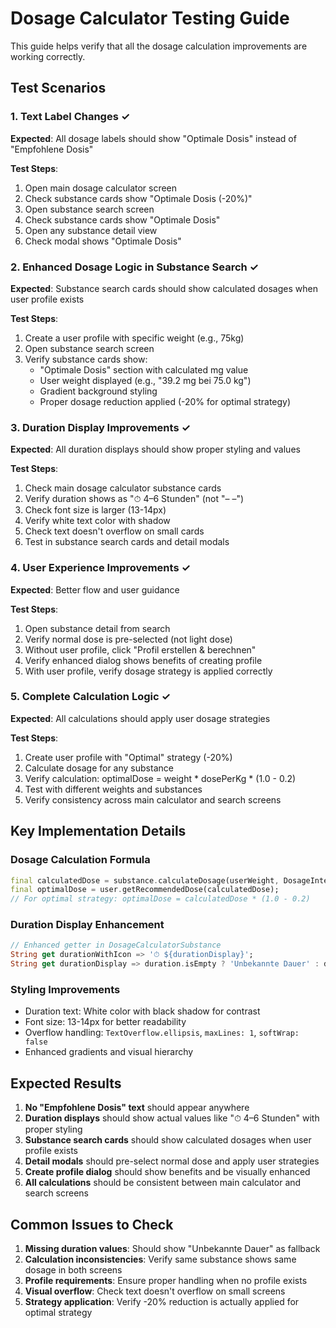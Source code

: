 # Dosage Calculator Testing Guide

This guide helps verify that all the dosage calculation improvements are working correctly.

## Test Scenarios

### 1. Text Label Changes ✓
**Expected**: All dosage labels should show "Optimale Dosis" instead of "Empfohlene Dosis"

**Test Steps**:
1. Open main dosage calculator screen
2. Check substance cards show "Optimale Dosis (-20%)" 
3. Open substance search screen
4. Check substance cards show "Optimale Dosis"
5. Open any substance detail view
6. Check modal shows "Optimale Dosis"

### 2. Enhanced Dosage Logic in Substance Search ✓
**Expected**: Substance search cards should show calculated dosages when user profile exists

**Test Steps**:
1. Create a user profile with specific weight (e.g., 75kg)
2. Open substance search screen
3. Verify substance cards show:
   - "Optimale Dosis" section with calculated mg value
   - User weight displayed (e.g., "39.2 mg bei 75.0 kg")
   - Gradient background styling
   - Proper dosage reduction applied (-20% for optimal strategy)

### 3. Duration Display Improvements ✓ 
**Expected**: All duration displays should show proper styling and values

**Test Steps**:
1. Check main dosage calculator substance cards
2. Verify duration shows as "⏱ 4–6 Stunden" (not "– –")
3. Check font size is larger (13-14px)
4. Verify white text color with shadow
5. Check text doesn't overflow on small cards
6. Test in substance search cards and detail modals

### 4. User Experience Improvements ✓
**Expected**: Better flow and user guidance

**Test Steps**:
1. Open substance detail from search
2. Verify normal dose is pre-selected (not light dose)
3. Without user profile, click "Profil erstellen & berechnen"
4. Verify enhanced dialog shows benefits of creating profile
5. With user profile, verify dosage strategy is applied correctly

### 5. Complete Calculation Logic ✓
**Expected**: All calculations should apply user dosage strategies

**Test Steps**:
1. Create user profile with "Optimal" strategy (-20%)
2. Calculate dosage for any substance
3. Verify calculation: optimalDose = weight * dosePerKg * (1.0 - 0.2)
4. Test with different weights and substances
5. Verify consistency across main calculator and search screens

## Key Implementation Details

### Dosage Calculation Formula
```dart
final calculatedDose = substance.calculateDosage(userWeight, DosageIntensity.normal);
final optimalDose = user.getRecommendedDose(calculatedDose);
// For optimal strategy: optimalDose = calculatedDose * (1.0 - 0.2)
```

### Duration Display Enhancement
```dart
// Enhanced getter in DosageCalculatorSubstance
String get durationWithIcon => '⏱ ${durationDisplay}';
String get durationDisplay => duration.isEmpty ? 'Unbekannte Dauer' : duration;
```

### Styling Improvements
- Duration text: White color with black shadow for contrast
- Font size: 13-14px for better readability
- Overflow handling: `TextOverflow.ellipsis`, `maxLines: 1`, `softWrap: false`
- Enhanced gradients and visual hierarchy

## Expected Results

1. **No "Empfohlene Dosis" text** should appear anywhere
2. **Duration displays** should show actual values like "⏱ 4–6 Stunden" with proper styling
3. **Substance search cards** should show calculated dosages when user profile exists
4. **Detail modals** should pre-select normal dose and apply user strategies
5. **Create profile dialog** should show benefits and be visually enhanced
6. **All calculations** should be consistent between main calculator and search screens

## Common Issues to Check

1. **Missing duration values**: Should show "Unbekannte Dauer" as fallback
2. **Calculation inconsistencies**: Verify same substance shows same dosage in both screens
3. **Profile requirements**: Ensure proper handling when no profile exists
4. **Visual overflow**: Check text doesn't overflow on small screens
5. **Strategy application**: Verify -20% reduction is actually applied for optimal strategy